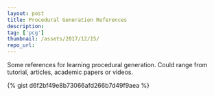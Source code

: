 ```yaml
---
layout: post
title: Procedural Generation References
description: 
tag: ['pcg']
thumbnail: /assets/2017/12/15/
repo_url: 
---
```


Some references for learning procedural generation. Could range from tutorial, articles, academic papers or videos.

{% gist d6f2bf49e8b73066afd266b7d49f9aea %}

